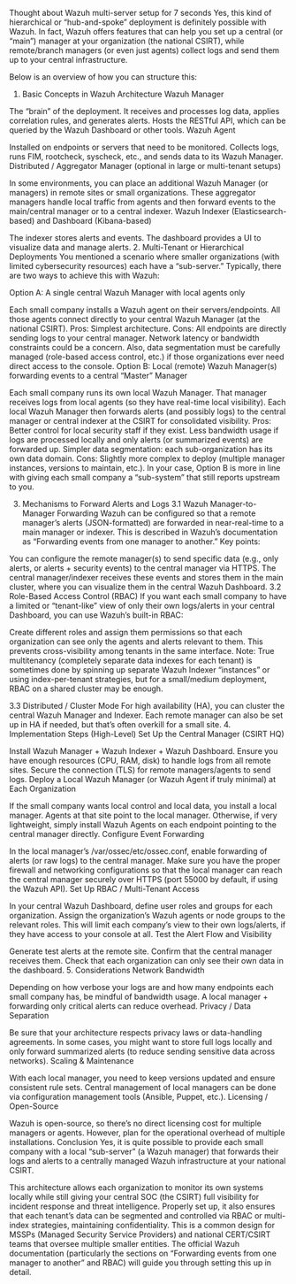Thought about Wazuh multi-server setup for 7 seconds
Yes, this kind of hierarchical or “hub-and-spoke” deployment is definitely possible with Wazuh. In fact, Wazuh offers features that can help you set up a central (or “main”) manager at your organization (the national CSIRT), while remote/branch managers (or even just agents) collect logs and send them up to your central infrastructure.

Below is an overview of how you can structure this:

1. Basic Concepts in Wazuh Architecture
Wazuh Manager

The “brain” of the deployment. It receives and processes log data, applies correlation rules, and generates alerts.
Hosts the RESTful API, which can be queried by the Wazuh Dashboard or other tools.
Wazuh Agent

Installed on endpoints or servers that need to be monitored.
Collects logs, runs FIM, rootcheck, syscheck, etc., and sends data to its Wazuh Manager.
Distributed / Aggregator Manager (optional in large or multi-tenant setups)

In some environments, you can place an additional Wazuh Manager (or managers) in remote sites or small organizations. These aggregator managers handle local traffic from agents and then forward events to the main/central manager or to a central indexer.
Wazuh Indexer (Elasticsearch-based) and Dashboard (Kibana-based)

The indexer stores alerts and events.
The dashboard provides a UI to visualize data and manage alerts.
2. Multi-Tenant or Hierarchical Deployments
You mentioned a scenario where smaller organizations (with limited cybersecurity resources) each have a “sub-server.” Typically, there are two ways to achieve this with Wazuh:

Option A: A single central Wazuh Manager with local agents only

Each small company installs a Wazuh agent on their servers/endpoints.
All those agents connect directly to your central Wazuh Manager (at the national CSIRT).
Pros: Simplest architecture.
Cons: All endpoints are directly sending logs to your central manager. Network latency or bandwidth constraints could be a concern. Also, data segmentation must be carefully managed (role-based access control, etc.) if those organizations ever need direct access to the console.
Option B: Local (remote) Wazuh Manager(s) forwarding events to a central “Master” Manager

Each small company runs its own local Wazuh Manager. That manager receives logs from local agents (so they have real-time local visibility).
Each local Wazuh Manager then forwards alerts (and possibly logs) to the central manager or central indexer at the CSIRT for consolidated visibility.
Pros:
Better control for local security staff if they exist.
Less bandwidth usage if logs are processed locally and only alerts (or summarized events) are forwarded up.
Simpler data segmentation: each sub-organization has its own data domain.
Cons: Slightly more complex to deploy (multiple manager instances, versions to maintain, etc.).
In your case, Option B is more in line with giving each small company a “sub-system” that still reports upstream to you.

3. Mechanisms to Forward Alerts and Logs
3.1 Wazuh Manager-to-Manager Forwarding
Wazuh can be configured so that a remote manager’s alerts (JSON-formatted) are forwarded in near-real-time to a main manager or indexer. This is described in Wazuh’s documentation as “Forwarding events from one manager to another.” Key points:

You can configure the remote manager(s) to send specific data (e.g., only alerts, or alerts + security events) to the central manager via HTTPS.
The central manager/indexer receives these events and stores them in the main cluster, where you can visualize them in the central Wazuh Dashboard.
3.2 Role-Based Access Control (RBAC)
If you want each small company to have a limited or “tenant-like” view of only their own logs/alerts in your central Dashboard, you can use Wazuh’s built-in RBAC:

Create different roles and assign them permissions so that each organization can see only the agents and alerts relevant to them.
This prevents cross-visibility among tenants in the same interface.
Note: True multitenancy (completely separate data indexes for each tenant) is sometimes done by spinning up separate Wazuh Indexer “instances” or using index-per-tenant strategies, but for a small/medium deployment, RBAC on a shared cluster may be enough.

3.3 Distributed / Cluster Mode
For high availability (HA), you can cluster the central Wazuh Manager and Indexer.
Each remote manager can also be set up in HA if needed, but that’s often overkill for a small site.
4. Implementation Steps (High-Level)
Set Up the Central Manager (CSIRT HQ)

Install Wazuh Manager + Wazuh Indexer + Wazuh Dashboard.
Ensure you have enough resources (CPU, RAM, disk) to handle logs from all remote sites.
Secure the connection (TLS) for remote managers/agents to send logs.
Deploy a Local Wazuh Manager (or Wazuh Agent if truly minimal) at Each Organization

If the small company wants local control and local data, you install a local manager. Agents at that site point to the local manager.
Otherwise, if very lightweight, simply install Wazuh Agents on each endpoint pointing to the central manager directly.
Configure Event Forwarding

In the local manager’s /var/ossec/etc/ossec.conf, enable forwarding of alerts (or raw logs) to the central manager.
Make sure you have the proper firewall and networking configurations so that the local manager can reach the central manager securely over HTTPS (port 55000 by default, if using the Wazuh API).
Set Up RBAC / Multi-Tenant Access

In your central Wazuh Dashboard, define user roles and groups for each organization.
Assign the organization’s Wazuh agents or node groups to the relevant roles.
This will limit each company’s view to their own logs/alerts, if they have access to your console at all.
Test the Alert Flow and Visibility

Generate test alerts at the remote site. Confirm that the central manager receives them.
Check that each organization can only see their own data in the dashboard.
5. Considerations
Network Bandwidth

Depending on how verbose your logs are and how many endpoints each small company has, be mindful of bandwidth usage. A local manager + forwarding only critical alerts can reduce overhead.
Privacy / Data Separation

Be sure that your architecture respects privacy laws or data-handling agreements.
In some cases, you might want to store full logs locally and only forward summarized alerts (to reduce sending sensitive data across networks).
Scaling & Maintenance

With each local manager, you need to keep versions updated and ensure consistent rule sets.
Central management of local managers can be done via configuration management tools (Ansible, Puppet, etc.).
Licensing / Open-Source

Wazuh is open-source, so there’s no direct licensing cost for multiple managers or agents. However, plan for the operational overhead of multiple installations.
Conclusion
Yes, it is quite possible to provide each small company with a local “sub-server” (a Wazuh manager) that forwards their logs and alerts to a centrally managed Wazuh infrastructure at your national CSIRT.

This architecture allows each organization to monitor its own systems locally while still giving your central SOC (the CSIRT) full visibility for incident response and threat intelligence.
Properly set up, it also ensures that each tenant’s data can be segmented and controlled via RBAC or multi-index strategies, maintaining confidentiality.
This is a common design for MSSPs (Managed Security Service Providers) and national CERT/CSIRT teams that oversee multiple smaller entities. The official Wazuh documentation (particularly the sections on “Forwarding events from one manager to another” and RBAC) will guide you through setting this up in detail.

